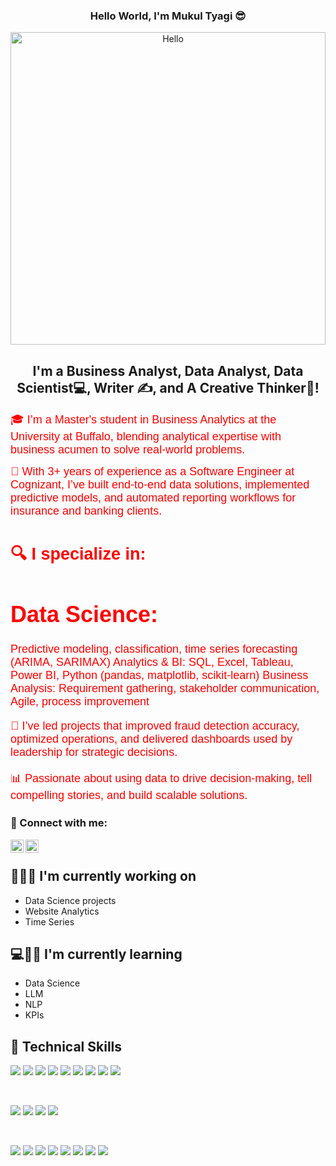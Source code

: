 <h3 align="center" >
           Hello World, I'm Mukul Tyagi 😎
</h3>
<p align="center">
  <img src="https://media2.giphy.com/media/l0Rlil6D1KE3JDkmiY/giphy.gif?cid=ecf05e47vii02yvch2ruewk7l0lrxezwszw0blxo8o7scb6d&rid=giphy.gif&ct=g" alt="Hello" width="100%" height="500">
           
</p>


<h2 align="center">
I'm a Business Analyst, Data Analyst, Data Scientist💻, Writer ✍️, and A Creative Thinker🤔!
</h2> 

<p>
<font color="red" face="Verdana, Geneva, sans-serif" size="+1">
🎓 I’m a Master's student in Business Analytics at the University at Buffalo, blending analytical expertise with business acumen to solve real-world problems.

💼 With 3+ years of experience as a Software Engineer at Cognizant, I’ve built end-to-end data solutions, implemented predictive models, and automated reporting workflows for insurance and banking clients.

<h2>🔍 I specialize in:</h2>

<h1>Data Science:</h1> Predictive modeling, classification, time series forecasting (ARIMA, SARIMAX)
Analytics & BI: SQL, Excel, Tableau, Power BI, Python (pandas, matplotlib, scikit-learn)
Business Analysis: Requirement gathering, stakeholder communication, Agile, process improvement

🚀 I’ve led projects that improved fraud detection accuracy, optimized operations, and delivered dashboards used by leadership for strategic decisions.

📊 Passionate about using data to drive decision-making, tell compelling stories, and build scalable solutions.
</font>
</p>

### 🤝 Connect with me:

<a href="https://www.linkedin.com/in/mukul-kumar-tyagi-45979414a/"><img align="left" src="https://raw.githubusercontent.com/yushi1007/yushi1007/main/images/linkedin.svg" alt="Mukul Tyagi | LinkedIn" width="21px"/></a>
<a href="https://www.datascienceportfol.io/mukultyagi481"><img align="left" src="https://img.icons8.com/portfolio" alt="Mukul Tyagi | Website" width="21px"/></a>
</br>

## 🧑🏻‍💻 I'm currently working on

- Data Science projects
- Website Analytics
- Time Series

## 💻🧑🏻 I'm currently learning

- Data Science
- LLM
- NLP
- KPIs   

## 💼 Technical Skills

![](https://img.shields.io/badge/Code-Python-informational?style=flat&logo=SQLite&color=00C7B7)
![](https://img.shields.io/badge/Code-Pandas-informational?style=flat&logo=NPM&color=00C7B7)
![](https://img.shields.io/badge/Code-Scipy-informational?style=flat&logo=netlify&color=00C7B7)
![](https://img.shields.io/badge/Code-Matplotlib-informational?style=flat&logo=react&color=00C7B7)
![](https://img.shields.io/badge/Code-MySQL-informational?style=flat&logo=PostgreSQL&color=00C7B7)
![](https://img.shields.io/badge/Code-Statistical_Analytics-informational?style=flat&logo=react&color=00C7B7)
![](https://img.shields.io/badge/Code-Predictive_Analytics-informational?style=flat&logo=react&color=00C7B7)
![](https://img.shields.io/badge/Code-Numpy-informational?style=flat&logo=Redux&color=00C7B7)
![](https://img.shields.io/badge/Code-Analytics-informational?style=flat&logo=SQLite&color=00C7B7)

</br>

![](https://img.shields.io/badge/Code-JavaScript-informational?style=flat&logo=JavaScript&color=00C7B7)
![](https://img.shields.io/badge/Code-HTML5-informational?style=flat&logo=HTML5&color=00C7B7)
![](https://img.shields.io/badge/Style-Bootstrap-informational?style=flat&logo=Bootstrap&color=00C7B7)
![](https://img.shields.io/badge/Style-CSS3-informational?style=flat&logo=CSS3&color=00C7B7)

</br>

![](https://img.shields.io/badge/Reports-KPIs-informational?style=flat&logo=SQLite&color=00C7B7)
![](https://img.shields.io/badge/Tools-Tableau-informational?style=flat&logo=react&color=00C7B7)
![](https://img.shields.io/badge/Tools-PowerBI-informational?style=flat&logo=react&color=00C7B7)
![](https://img.shields.io/badge/Tools-Jira-informational?style=flat&logo=react&color=00C7B7)
![](https://img.shields.io/badge/Tools-ServiceNow-informational?style=flat&logo=react&color=00C7B7)
![](https://img.shields.io/badge/Tools-ITIL-informational?style=flat&logo=react&color=00C7B7)
![](https://img.shields.io/badge/Tools-Git-informational?style=flat&logo=Git&color=00C7B7)
![](https://img.shields.io/badge/Tools-GitHub-informational?style=flat&logo=GitHub&color=00C7B7)


